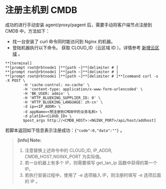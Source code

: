 # 注册主机到 CMDB

成功的进行手动安装 agent/proxy/pagent 后，需要手动将客户端节点注册到 CMDB 中，方法如下：

- 找一台安装了 curl 命令同时能访问到 Nginx 的机器。
- 登陆机器执行以下命令。
获取 CLOUD_ID（云区域 ID ）。详情参考 [新增云区域](../../快速入门/create_cloud.md) 。

```plain
**[terminal]
**[prompt root@rbtnode1 ]**[path ~]**[delimiter # ]
**[prompt root@rbtnode1 ]**[path ~]**[delimiter # ]
**[prompt root@rbtnode1 ]**[path ~]**[delimiter # ]**[command curl -s -X POST \
        -H 'cache-control: no-cache' \
        -H 'content-type: application/x-www-form-urlencoded' \
        -H 'BK_USER: admin' \
        -H 'HTTP_BLUEKING_SUPPLIER_ID: 0' \
        -H 'HTTP_BLUEKING_LANGUAGE: zh-cn' \
        -d ip=<IP_ADDR> \
        -d appName=<想注册到CMDB中的业务名称> \
        -d platId=<CLOUD_ID> \
        $post_args http://<CMDB_HOST>:<NGINX_PORT>/api/host/addhost]
```

若脚本返回如下信息表示注册成功：`{"code":0,"data":""}` 。

> **[info] Note:**
>
> 1. 注意替换上述命令中的 CLOUD_ID, IP_ADDR, CMDB_HOST,NGINX_PORT 为实际值。
> 2. 若一台机器上有多个 IP，则需要填写 get_lan_ip 函数中获得的第一个 IP。
> 3. 若执行安装过程中，使用了 -e 选项输入 IP，则注册时填写 -e 选项后面的 IP 。
